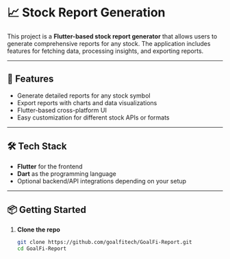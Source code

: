 ﻿
# 📈 Stock Report Generation

This project is a **Flutter-based stock report generator** that allows users to generate comprehensive reports for any stock. The application includes features for fetching data, processing insights, and exporting reports.

---

## 🚀 Features

- Generate detailed reports for any stock symbol
- Export reports with charts and data visualizations
- Flutter-based cross-platform UI
- Easy customization for different stock APIs or formats

---

## 🛠 Tech Stack

- **Flutter** for the frontend
- **Dart** as the programming language
- Optional backend/API integrations depending on your setup

---

## 📦 Getting Started

1. **Clone the repo**  
   ```bash
   git clone https://github.com/goalfitech/GoalFi-Report.git
   cd GoalFi-Report
